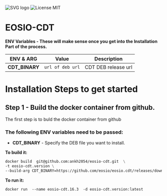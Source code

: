 ![SVG logo](https://www.sentnl.io/sentnl.svg)
          ![License MIT](https://img.shields.io/badge/license-MIT-blue.svg)

# EOSIO-CDT  



**ENV Variables - These will make sense once you get into the Installation Part of the process.**

|ENV & ARG                 |Value                                  |Description                           |
|--------------------------|---------------------------------------|--------------------------------------|
|**CDT_BINARY**            |`url of deb url`                       | CDT DEB release url                  |


# Installation Steps to get started

## Step 1 - Build the docker container from github.

The first step is to buld the docker container from github 

### The following ENV variables need to be passed:

- **CDT_BINARY** - Specify the DEB file you want to install.

**To build it:**

```Dockerfile
docker build  git@github.com:ankh2054/eosio-cdt.git  \
-t eosio-cdt.version \
--build-arg CDT_BINARY=https://github.com/eosio/eosio.cdt/releases/download/v1.6.3/eosio.cdt_1.6.3-1-ubuntu-18.04_amd64.deb 
```


**To run it:**

```Dockerfile
docker run  --name eosio-cdt.16.3  -d eosio-cdt.version:latest
```